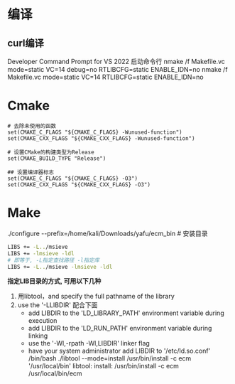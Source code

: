 # 编译
## curl编译
Developer Command Prompt for VS 2022 启动命令行
nmake /f Makefile.vc mode=static VC=14 debug=no RTLIBCFG=static ENABLE_IDN=no
nmake /f Makefile.vc mode=static VC=14 RTLIBCFG=static ENABLE_IDN=no

# Cmake

```
# 去除未使用的函数
set(CMAKE_C_FLAGS "${CMAKE_C_FLAGS} -Wunused-function")
set(CMAKE_CXX_FLAGS "${CMAKE_CXX_FLAGS} -Wunused-function")

# 设置CMake的构建类型为Release
set(CMAKE_BUILD_TYPE "Release")

## 设置编译器标志
set(CMAKE_C_FLAGS "${CMAKE_C_FLAGS} -O3")
set(CMAKE_CXX_FLAGS "${CMAKE_CXX_FLAGS} -O3")

```

# Make
./configure --prefix=/home/kali/Downloads/yafu/ecm_bin # 安装目录

```sh
LIBS += -L../msieve
LIBS += -lmsieve -ldl
# 即等于, -L指定查找路径 -l指定库
LIBS += -L../msieve -lmsieve -ldl
```

**指定LIB目录的方式, 可用以下几种**

1. 用libtool，and specify the full pathname of the library
2. use the '-LLIBDIR' 配合下面
   - add LIBDIR to the 'LD_LIBRARY_PATH' environment variable
     during execution
   - add LIBDIR to the 'LD_RUN_PATH' environment variable
     during linking
   - use the '-Wl,-rpath -Wl,LIBDIR' linker flag
   - have your system administrator add LIBDIR to '/etc/ld.so.conf'
   /bin/bash ./libtool   --mode=install /usr/bin/install -c ecm '/usr/local/bin' 
   libtool: install: /usr/bin/install -c ecm /usr/local/bin/ecm
